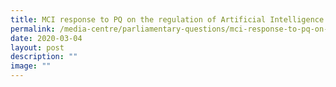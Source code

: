 ```yaml
---
title: MCI response to PQ on the regulation of Artificial Intelligence
permalink: /media-centre/parliamentary-questions/mci-response-to-pq-on-the-regulation-of-ai/
date: 2020-03-04
layout: post
description: ""
image: ""
---
```

